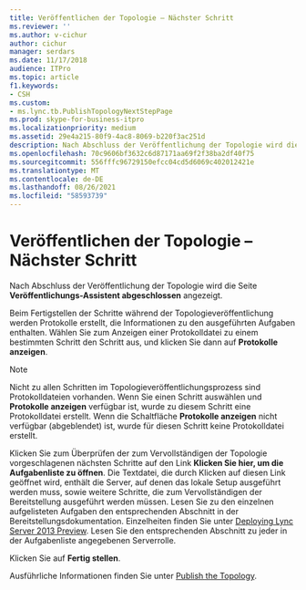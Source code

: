 ```yaml
---
title: Veröffentlichen der Topologie – Nächster Schritt
ms.reviewer: ''
ms.author: v-cichur
author: cichur
manager: serdars
ms.date: 11/17/2018
audience: ITPro
ms.topic: article
f1.keywords:
- CSH
ms.custom:
- ms.lync.tb.PublishTopologyNextStepPage
ms.prod: skype-for-business-itpro
ms.localizationpriority: medium
ms.assetid: 29e4a215-80f9-4ac8-8069-b220f3ac251d
description: Nach Abschluss der Veröffentlichung der Topologie wird die Seite Veröffentlichungs-Assistent abgeschlossen angezeigt.
ms.openlocfilehash: 70c9606bf3632c6d87171aa69f2f38ba2df40f75
ms.sourcegitcommit: 556fffc96729150efcc04cd5d6069c402012421e
ms.translationtype: MT
ms.contentlocale: de-DE
ms.lasthandoff: 08/26/2021
ms.locfileid: "58593739"
---
```

# <a name="publish-topology-next-step"></a>Veröffentlichen der Topologie – Nächster Schritt

Nach Abschluss der Veröffentlichung der Topologie wird die Seite **Veröffentlichungs-Assistent abgeschlossen** angezeigt.

Beim Fertigstellen der Schritte während der Topologieveröffentlichung werden Protokolle erstellt, die Informationen zu den ausgeführten Aufgaben enthalten. Wählen Sie zum Anzeigen einer Protokolldatei zu einem bestimmten Schritt den Schritt aus, und klicken Sie dann auf **Protokolle anzeigen**.

> [!NOTE]
> Nicht zu allen Schritten im Topologieveröffentlichungsprozess sind Protokolldateien vorhanden. Wenn Sie einen Schritt auswählen und **Protokolle anzeigen** verfügbar ist, wurde zu diesem Schritt eine Protokolldatei erstellt. Wenn die Schaltfläche **Protokolle anzeigen** nicht verfügbar (abgeblendet) ist, wurde für diesen Schritt keine Protokolldatei erstellt.

Klicken Sie zum Überprüfen der zum Vervollständigen der Topologie vorgeschlagenen nächsten Schritte auf den Link **Klicken Sie hier, um die Aufgabenliste zu öffnen**. Die Textdatei, die durch Klicken auf diesen Link geöffnet wird, enthält die Server, auf denen das lokale Setup ausgeführt werden muss, sowie weitere Schritte, die zum Vervollständigen der Bereitstellung ausgeführt werden müssen. Lesen Sie zu den einzelnen aufgelisteten Aufgaben den entsprechenden Abschnitt in der Bereitstellungsdokumentation. Einzelheiten finden Sie unter [Deploying Lync Server 2013 Preview](/previous-versions/office/lync-server-2013/lync-server-2013-deploying-lync-server). Lesen Sie den entsprechenden Abschnitt zu jeder in der Aufgabenliste angegebenen Serverrolle.

Klicken Sie auf **Fertig stellen**.

Ausführliche Informationen finden Sie unter [Publish the Topology](/previous-versions/office/lync-server-2013/lync-server-2013-publish-the-topology).
